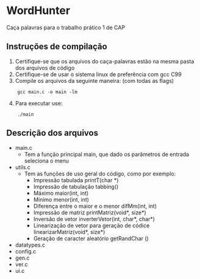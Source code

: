 # WordHunter
Caça palavras para o trabalho prático 1 de CAP
## Instruções de compilação
1. Certifique-se que os arquivos do caça-palavras estão na mesma pasta dos arquivos de código
2. Certifique-se de usar o sistema linux de preferência com gcc C99
3. Compile os arquivos da seguinte maneira: (com todas as flags)

```
    gcc main.c -o main -lm
```
4. Para executar use:

```
    ./main
```
## Descrição dos arquivos

* main.c
    - Tem a função principal main, que dado os parâmetros de entrada seleciona o menu
* utils.c
    - Tem as funções de uso geral do código, como por exemplo:
        * Impressão tabulada printT(char *)
        * Impressão de tabulação tabbing()
        * Máximo maior(int, int)
        * Mínimo menor(int, int)
        * Diferença entre o maior e o menor difMm(int, int)
        * Impressão de matriz printMatriz(void*, size*)
        * Inversão de vetor inverterVetor(int, char*, char*)
        * Linearização de vetor para geração de códice linearizarMatriz(void*, size*)
        * Geração de caracter aleatório getRandChar ()
* datatypes.c
* config.c
* gen.c
* ver.c
* ui.c